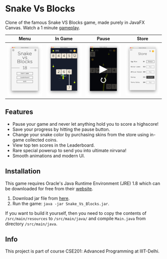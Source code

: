# Snake Vs Blocks

Clone of the famous Snake VS Blocks game, made purely in JavaFX Canvas. Watch a 1 minute [gameplay](https://www.youtube.com/watch?v=CPC02BDkRFw&feature=youtu.be).

Menu                       | In Game                   | Pause                     | Store
:-------------------------:|:-------------------------:|:-------------------------:|:-------------------------:
![](screenshots/001.png)   | ![](screenshots/002.png)  | ![](screenshots/003.png)  | ![](screenshots/004.png)

## Features
- Pause your game and never let anything hold you to score a highscore!
- Save your progress by hitting the pause button.
- Change your snake color by purchasing skins from the store using in-game collected coins.
- View top ten scores in the Leaderboard.
- Rare special powerup to send you into ultimate nirvana!
- Smooth animations and modern UI.

## Installation
This game requires Oracle's Java Runtime Environment (JRE) 1.8 which can be downloaded for free from their [website](https://www.oracle.com/technetwork/java/javase/downloads/jre8-downloads-2133155.html).  

1. Download jar file from [here](https://github.com/vermaditya1999/Snake-Vs-Blocks/raw/master/out/artifacts/Snake_Vs_Blocks/Snake_Vs_Blocks.jar).  
2. Run the game: `java -jar Snake_Vs_Blocks.jar`.  

If you want to build it yourself, then you need to copy the contents of `/src/main/resources` to `/src/main/java/` and compile `Main.java` from directory `/src/main/java`.

## Info
This project is part of course CSE201: Advanced Programming at IIIT-Delhi.
